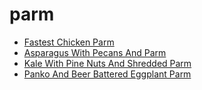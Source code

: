 # parm

 * [Fastest Chicken Parm](../index/f/fastest-chicken-parm.json)
 * [Asparagus With Pecans And Parm](../index/a/asparagus-with-pecans-and-parm.json)
 * [Kale With Pine Nuts And Shredded Parm](../index/k/kale-with-pine-nuts-and-shredded-parm.json)
 * [Panko And Beer Battered Eggplant Parm](../index/p/panko-and-beer-battered-eggplant-parm.json)
